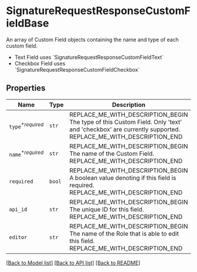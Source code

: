# SignatureRequestResponseCustomFieldBase

An array of Custom Field objects containing the name and type of each custom field.

* Text Field uses &#x60;SignatureRequestResponseCustomFieldText&#x60;
* Checkbox Field uses &#x60;SignatureRequestResponseCustomFieldCheckbox&#x60;

## Properties
Name | Type | Description | Notes
------------ | ------------- | ------------- | -------------
| `type`<sup>*_required_</sup> | ```str``` | REPLACE_ME_WITH_DESCRIPTION_BEGIN The type of this Custom Field. Only &#39;text&#39; and &#39;checkbox&#39; are currently supported. REPLACE_ME_WITH_DESCRIPTION_END |  |
| `name`<sup>*_required_</sup> | ```str``` | REPLACE_ME_WITH_DESCRIPTION_BEGIN The name of the Custom Field. REPLACE_ME_WITH_DESCRIPTION_END |  |
| `required` | ```bool``` | REPLACE_ME_WITH_DESCRIPTION_BEGIN A boolean value denoting if this field is required. REPLACE_ME_WITH_DESCRIPTION_END |  |
| `api_id` | ```str``` | REPLACE_ME_WITH_DESCRIPTION_BEGIN The unique ID for this field. REPLACE_ME_WITH_DESCRIPTION_END |  |
| `editor` | ```str``` | REPLACE_ME_WITH_DESCRIPTION_BEGIN The name of the Role that is able to edit this field. REPLACE_ME_WITH_DESCRIPTION_END |  |

[[Back to Model list]](../README.md#documentation-for-models) [[Back to API list]](../README.md#documentation-for-api-endpoints) [[Back to README]](../README.md)

